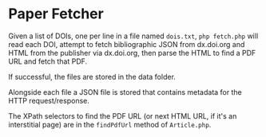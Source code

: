 # Paper Fetcher

Given a list of DOIs, one per line in a file named `dois.txt`, `php fetch.php` will read each DOI, attempt to fetch bibliographic JSON from dx.doi.org and HTML from the publisher via dx.doi.org, then parse the HTML to find a PDF URL and fetch that PDF.

If successful, the files are stored in the data folder.

Alongside each file a JSON file is stored that contains metadata for the HTTP request/response.

The XPath selectors to find the PDF URL (or next HTML URL, if it's an interstitial page) are in the `findPdfUrl` method of `Article.php`.